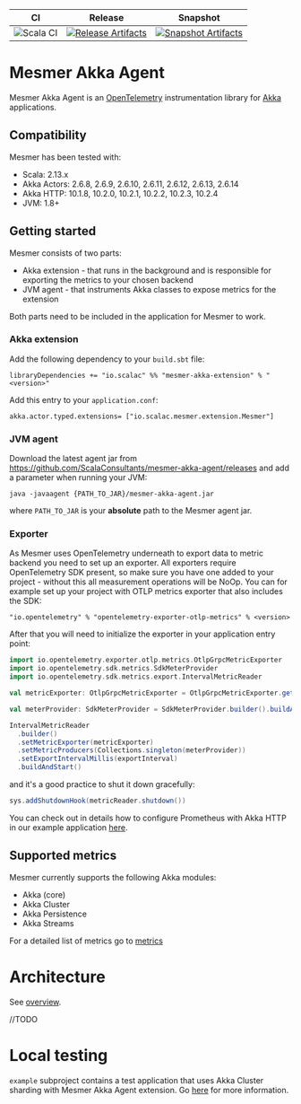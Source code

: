 | CI | Release | Snapshot |
| --- | --- | --- |
| ![Scala CI][Badge-CI] | [![Release Artifacts][badge-releases]][link-releases] | [![Snapshot Artifacts][badge-snapshots]][link-snapshots] |

# Mesmer Akka Agent

Mesmer Akka Agent is an [OpenTelemetry](https://opentelemetry.io/) instrumentation library for [Akka](https://akka.io/) applications. 

## Compatibility

Mesmer has been tested with:
- Scala: 2.13.x
- Akka Actors: 2.6.8, 2.6.9, 2.6.10, 2.6.11, 2.6.12, 2.6.13, 2.6.14
- Akka HTTP: 10.1.8, 10.2.0, 10.2.1, 10.2.2, 10.2.3, 10.2.4
- JVM: 1.8+

## Getting started

Mesmer consists of two parts:
- Akka extension - that runs in the background and is responsible for exporting the metrics to your chosen backend
- JVM agent - that instruments Akka classes to expose metrics for the extension

Both parts need to be included in the application for Mesmer to work.

### Akka extension

Add the following dependency to your `build.sbt` file:

```
libraryDependencies += "io.scalac" %% "mesmer-akka-extension" % "<version>"
```

Add this entry to your `application.conf`:

    akka.actor.typed.extensions= ["io.scalac.mesmer.extension.Mesmer"] 

### JVM agent

Download the latest agent jar from https://github.com/ScalaConsultants/mesmer-akka-agent/releases and add a parameter when running your JVM:

    java -javaagent {PATH_TO_JAR}/mesmer-akka-agent.jar

where `PATH_TO_JAR` is your **absolute** path to the Mesmer agent jar.

### Exporter

As Mesmer uses OpenTelemetry underneath to export data to metric backend you need to set up an exporter.
All exporters require OpenTelemetry SDK present, so make sure you have one added to your project - without this all measurement operations will be NoOp.
You can for example set up your project with OTLP metrics exporter that also includes the SDK:

```
"io.opentelemetry" % "opentelemetry-exporter-otlp-metrics" % <version>
```

After that you will need to initialize the exporter in your application entry point:

```scala
import io.opentelemetry.exporter.otlp.metrics.OtlpGrpcMetricExporter
import io.opentelemetry.sdk.metrics.SdkMeterProvider
import io.opentelemetry.sdk.metrics.export.IntervalMetricReader

val metricExporter: OtlpGrpcMetricExporter = OtlpGrpcMetricExporter.getDefault()

val meterProvider: SdkMeterProvider = SdkMeterProvider.builder().buildAndRegisterGlobal()

IntervalMetricReader
  .builder()
  .setMetricExporter(metricExporter)
  .setMetricProducers(Collections.singleton(meterProvider))
  .setExportIntervalMillis(exportInterval)
  .buildAndStart()
```

and it's a good practice to shut it down gracefully:

```scala
sys.addShutdownHook(metricReader.shutdown())
```

You can check out in details how to configure Prometheus with Akka HTTP in our example application [here](https://github.com/ScalaConsultants/mesmer-akka-agent/blob/e61860e46a796e5aea98d4ea8dce59c8512f8521/example/src/main/scala/io/scalac/Boot.scala#L64-L74).

## Supported metrics

Mesmer currently supports the following Akka modules:

- Akka (core)
- Akka Cluster
- Akka Persistence
- Akka Streams

For a detailed list of metrics go to [metrics](metrics.md)

# Architecture 

See [overview](https://github.com/ScalaConsultants/mesmer-akka-agent/blob/main/extension_overview.png).

//TODO

# Local testing

`example` subproject contains a test application that uses Akka Cluster sharding with Mesmer Akka Agent extension. Go [here](example/README.md) for more information.

[Badge-CI]: https://github.com/ScalaConsultants/mesmer-akka-agent/workflows/Scala%20CI/badge.svg
[badge-releases]: https://img.shields.io/nexus/r/https/oss.sonatype.org/io.scalac/mesmer-akka-extension_2.13 "Sonatype Releases"
[badge-snapshots]: https://img.shields.io/nexus/s/https/oss.sonatype.org/io.scalac/mesmer-akka-extension_2.13 "Sonatype Snapshots"
[link-releases]: https://oss.sonatype.org/content/repositories/releases/io/scalac/mesmer-akka-extension_2.13/ "Sonatype Releases"
[link-snapshots]: https://oss.sonatype.org/content/repositories/snapshots/io/scalac/mesmer-akka-extension_2.13/ "Sonatype Snapshots"
